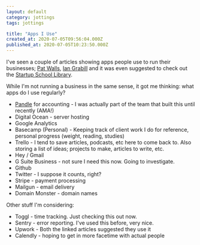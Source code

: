 ```yaml
---
layout: default
category: jottings
tags: jottings

title: "Apps I Use"
created_at: 2020-07-05T09:56:04.000Z
published_at: 2020-07-05T10:23:50.000Z
---
```

I've seen a couple of articles showing apps people use to run their businesses; [Pat Walls](https://patwalls.com/apps-services-that-i-pay-for), [Ian Grabill](https://www.iangrabill.com/apps-that-i-use-to-run-my-businesses/) and it was even suggested to check out the [Startup School Library](https://www.startupschool.org/library).

While I'm not running a business in the same sense, it got me thinking: what apps do I use regularly?

*   [Pandle](https://my.pandle.com/) for accounting - I was actually part of the team that built this until recently (AMA!)
*   Digital Ocean - server hosting
*   Google Analytics
*   Basecamp (Personal) - Keeping track of client work I do for reference, personal progress (weight, reading, studies)
*   Trello - I tend to save articles, podcasts, etc here to come back to. Also storing a list of ideas; projects to make, articles to write, etc.
*   Hey / Gmail
*   G Suite Business - not sure I need this now. Going to investigate.
*   Github
*   Twitter - I suppose it counts, right?
*   Stripe - payment processing
*   Mailgun - email delivery
*   Domain Monster - domain names

Other stuff I'm considering:

*   Toggl - time tracking. Just checking this out now.
*   Sentry - error reporting. I've used this before, very nice.
*   Upwork - Both the linked articles suggested they use it
*   Calendly - hoping to get in more facetime with actual people
